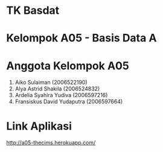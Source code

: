 # TK Basdat
# Kelompok A05 - Basis Data A

# Anggota Kelompok A05
1. Aiko Sulaiman (2006522190)
2. Alya Astrid Shakila (2006524832)
3. Ardelia Syahira Yudiva (2006597216)
4. Fransiskus David Yudaputra (2006597664)

# Link Aplikasi
http://a05-thecims.herokuapp.com/
